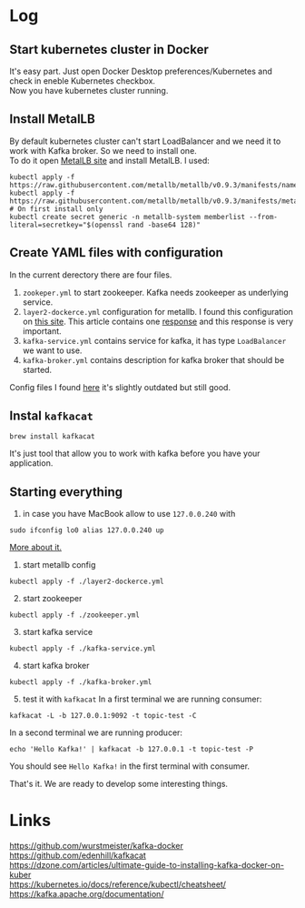 # Log

## Start kubernetes cluster in Docker

It's easy part. Just open Docker Desktop preferences/Kubernetes and check in eneble Kubernetes checkbox.  
Now you have kubernetes cluster running.

## Install MetalLB

By default kubernetes cluster can't start LoadBalancer and we need it to work with Kafka broker. So we need to install one.  
To do it open [MetalLB site](https://metallb.universe.tf/installation/) and install MetalLB. I used:  
```
kubectl apply -f https://raw.githubusercontent.com/metallb/metallb/v0.9.3/manifests/namespace.yaml
kubectl apply -f https://raw.githubusercontent.com/metallb/metallb/v0.9.3/manifests/metallb.yaml
# On first install only
kubectl create secret generic -n metallb-system memberlist --from-literal=secretkey="$(openssl rand -base64 128)"
```

## Create YAML files with configuration

In the current derectory there are four files.  
1. `zookeper.yml` to start zookeeper. Kafka needs zookeeper as underlying service.
2. `layer2-dockerce.yml` configuration for metallb. I found this configuration on [this site](https://medium.com/@JockDaRock/kubernetes-metal-lb-for-docker-for-mac-windows-in-10-minutes-23e22f54d1c8). This article contains one [response](https://medium.com/p/23e22f54d1c8/responses/show) and this response is very important.
3. `kafka-service.yml` contains service for kafka, it has type `LoadBalancer` we want to use.
4. `kafka-broker.yml` contains description for kafka broker that should be started.

Config files I found [here](https://dzone.com/articles/ultimate-guide-to-installing-kafka-docker-on-kuber) it's slightly outdated but still good.

## Instal `kafkacat`

```
brew install kafkacat
```
It's just tool that allow you to work with kafka before you have your application.

## Starting everything

1. in case you have MacBook allow to use `127.0.0.240` with
```
sudo ifconfig lo0 alias 127.0.0.240 up
```
[More about it.](https://superuser.com/questions/458875/how-do-you-get-loopback-addresses-other-than-127-0-0-1-to-work-on-os-x)  
1. start metallb config
```
kubectl apply -f ./layer2-dockerce.yml
```
2. start zookeeper
```
kubectl apply -f ./zookeeper.yml
```
3. start kafka service
```
kubectl apply -f ./kafka-service.yml
```
4. start kafka broker
```
kubectl apply -f ./kafka-broker.yml
```
5. test it with `kafkacat`
In a first terminal we are running consumer:
```
kafkacat -L -b 127.0.0.1:9092 -t topic-test -C
```
In a second terminal we are running producer:
```
echo 'Hello Kafka!' | kafkacat -b 127.0.0.1 -t topic-test -P
```
You should see `Hello Kafka!` in the first terminal with consumer.

That's it. We are ready to develop some interesting things.

# Links

https://github.com/wurstmeister/kafka-docker  
https://github.com/edenhill/kafkacat  
https://dzone.com/articles/ultimate-guide-to-installing-kafka-docker-on-kuber  
https://kubernetes.io/docs/reference/kubectl/cheatsheet/  
https://kafka.apache.org/documentation/  
